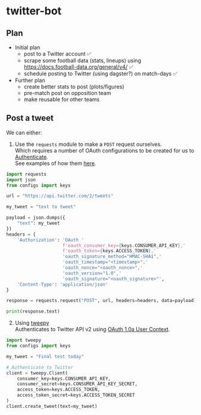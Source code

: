 # twitter-bot

## Plan
- Initial plan
  - post to a Twitter account :white_check_mark:
  - scrape some football data (stats, lineups) using https://docs.football-data.org/general/v4/ :white_check_mark:
  - schedule posting to Twitter (using dagster?) on match-days :white_check_mark:
- Further plan
  - create better stats to post (plots/figures) 
  - pre-match post on opposition team
  - make reusable for other teams


## Post a tweet

We can either:
1. Use the `requests` module to make a `POST` request ourselves.  
Which requires a number of OAuth configurations to be created for us to [Authenticate](https://developer.twitter.com/en/docs/authentication/oauth-1-0a/authorizing-a-request).  
See examples of how them [here](https://github.com/anein/twitter-signature-python/blob/master/test/test-generate.py).
```python
import requests
import json
from configs import keys

url = "https://api.twitter.com/2/tweets"

my_tweet = "text to tweet"

payload = json.dumps({
    "text": my_tweet
})
headers = {
    'Authorization': 'OAuth '
                     f'oauth_consumer_key={keys.CONSUMER_API_KEY},'
                     f'oauth_token={keys.ACCESS_TOKEN},'
                     'oauth_signature_method="HMAC-SHA1",'
                     'oauth_timestamp="<timestamp>",'
                     'oauth_nonce="<oauth_nonce>",'
                     'oauth_version="1.0",'
                     'oauth_signature="<oauth_signature>"',
    'Content-Type': 'application/json'
}

response = requests.request("POST", url, headers=headers, data=payload)

print(response.text)
```
2. Using [tweepy](https://docs.tweepy.org/en/stable/index.html)  
Authenticates to Twitter API v2 using [OAuth 1.0a User Context](https://docs.tweepy.org/en/stable/authentication.html#id3).   
```python
import tweepy
from configs import keys

my_tweet = "Final test today"

# Authenticate to Twitter
client = tweepy.Client(
    consumer_key=keys.CONSUMER_API_KEY,
    consumer_secret=keys.CONSUMER_API_KEY_SECRET,
    access_token=keys.ACCESS_TOKEN,
    access_token_secret=keys.ACCESS_TOKEN_SECRET
)
client.create_tweet(text=my_tweet)
```